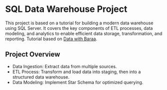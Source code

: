 # SQL Data Warehouse Project
This project is based on a tutorial for building a modern data warehouse using SQL Server. It covers the key components of ETL processes, data modeling, and analytics to enable efficient data storage, transformation, and reporting. Tutorial based on [Data with Baraa](https://www.youtube.com/watch?v=9GVqKuTVANE).

## Project Overview
* Data Ingestion: Extract data from multiple sources.
* ETL Process: Transform and load data into staging, then into a structured data warehouse.
* Data Modeling: Implement Star Schema for optimized querying.
